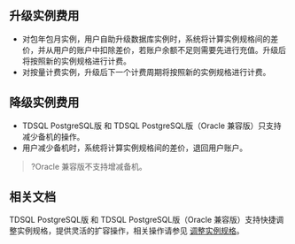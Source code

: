 
## 升级实例费用
- 对包年包月实例，用户自助升级数据库实例时，系统将计算实例规格间的差价，并从用户的账户中扣除差价，若账户余额不足则需要先进行充值。升级后将按照新的实例规格进行计费。
- 对按量计费实例，升级后下一个计费周期将按照新的实例规格进行计费。

## 降级实例费用
- TDSQL PostgreSQL版 和 TDSQL PostgreSQL版（Oracle 兼容版）只支持减少备机的操作。
- 用户减少备机时，系统将计算实例规格间的差价，退回用户账户。
>?Oracle 兼容版不支持增减备机。

## 相关文档
TDSQL PostgreSQL版 和 TDSQL PostgreSQL版（Oracle 兼容版）支持快捷调整实例规格，提供灵活的扩容操作，相关操作请参见 [调整实例规格](https://cloud.tencent.com/document/product/1129/51203)。
